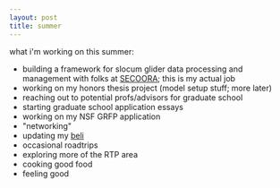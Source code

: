 ```yaml
---
layout: post
title: summer
---
```


what i'm working on this summer:
* building a framework for slocum glider data processing and management with folks at [SECOORA](https://secoora.org/); this is my actual job
* working on my honors thesis project (model setup stuff; more later)
* reaching out to potential profs/advisors for graduate school
* starting graduate school application essays
* working on my NSF GRFP application 
* "networking" 
* updating my [beli](http://beliapp.co/app/vhieu) 
* occasional roadtrips
* exploring more of the RTP area
* cooking good food
* feeling good
